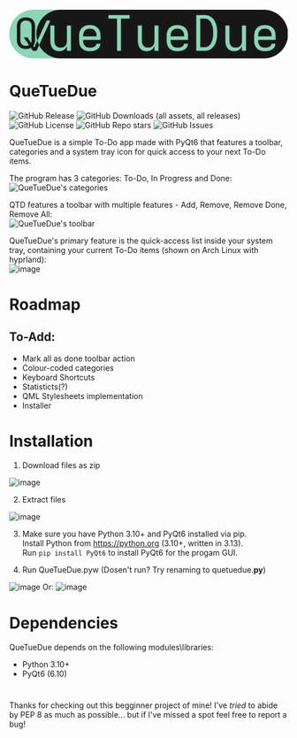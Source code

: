 ![Full-Logo](assets/icons/logo-full.png)
# QueTueDue

![GitHub Release](https://img.shields.io/github/v/release/Pigable08/QueTueDue?include_prereleases)
![GitHub Downloads (all assets, all releases)](https://img.shields.io/github/downloads/Pigable08/QueTueDue/total)
![GitHub License](https://img.shields.io/github/license/Pigable08/QueTueDue)
![GitHub Repo stars](https://img.shields.io/github/stars/Pigable08/QueTueDue)
![GitHub Issues](https://img.shields.io/github/issues/Pigable08/QueTueDue)

QueTueDue is a simple To-Do app made with PyQt6 that features a toolbar, categories and a system tray icon for quick access to your next To-Do items.

The program has 3 categories: To-Do, In Progress and Done:
<br><img width="1384" height="250" alt="QueTueDue's categories" src="https://github.com/user-attachments/assets/0e92c3a6-3f13-4148-b663-c896b8a99b17" />

QTD features a toolbar with multiple features - Add, Remove, Remove Done, Remove All:
<br><img width="142" height="28" alt="QueTueDue's toolbar" src="https://github.com/user-attachments/assets/c733aa4d-8b53-4294-b568-26af717b2662" />

QueTueDue's primary feature is the quick-access list inside your system tray, containing your current To-Do items (shown on Arch Linux with hyprland):
<br><img width="359" height="233" alt="image" src="https://github.com/user-attachments/assets/3336621e-0382-438e-b0bd-3668ca2ba0eb" />

# Roadmap

## To-Add:
 - Mark all as done toolbar action
 - Colour-coded categories
 - Keyboard Shortcuts
 - Statisticts(?)
 - QML Stylesheets implementation
 - Installer

# Installation
1. Download files as zip
 <img width="406" height="310" alt="image" src="https://github.com/user-attachments/assets/4ad55ed3-43ea-41fd-8278-60f710e74422" />

2. Extract files
<img width="480" height="234" alt="image" src="https://github.com/user-attachments/assets/cf7fe541-1323-40de-8e5a-f506e76ad944" />

3. Make sure you have Python 3.10+ and PyQt6 installed via pip.
   <br>Install Python from https://python.org (3.10+, written in 3.13).
   <br>Run ```pip install PyQt6``` to install PyQt6 for the progam GUI.

4. Run QueTueDue.pyw (Dosen't run? Try renaming to quetuedue.**py**)
<img width="146" height="131" alt="image" src="https://github.com/user-attachments/assets/bad9c0e0-f0ca-4694-849f-0f8580d9c7eb" />
Or:
<img width="144" height="134" alt="image" src="https://github.com/user-attachments/assets/4e2e1ab7-9f51-493f-974b-5f301bb4f2d5" />


# Dependencies
QueTueDue depends on the following modules\libraries:

 - Python 3.10+
 - PyQt6 (6.10)

# 
Thanks for checking out this begginner project of mine!
I've _tried_ to abide by PEP 8 as much as possible... but if I've missed a spot feel free to report a bug!
